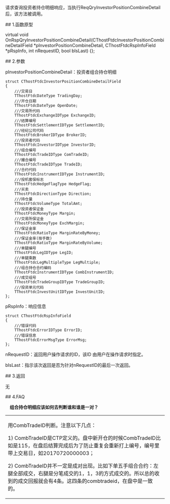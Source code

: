 <p>请求查询投资者持仓明细响应，当执行ReqQryInvestorPositionCombineDetail后，该方法被调用。</p>
<span class="anchor" id="1395e43e-5a7a-4e1d-a85d-71ed3b7bab45"></span>
## 1.函数原型
<p>virtual void OnRspQryInvestorPositionCombineDetail(CThostFtdcInvestorPositionCombineDetailField *pInvestorPositionCombineDetail, CThostFtdcRspInfoField *pRspInfo, int nRequestID, bool bIsLast) {};</p>
<span class="anchor" id="69f16dd6-8cec-434b-9ad4-f8245fe5c04d"></span>
## 2.参数
<p>pInvestorPositionCombineDetail：投资者组合持仓明细</p>
<pre><code>struct CThostFtdcInvestorPositionCombineDetailField
{
    ///交易日
    TThostFtdcDateType TradingDay;
    ///开仓日期
    TThostFtdcDateType OpenDate;
    ///交易所代码
    TThostFtdcExchangeIDType ExchangeID;
    ///结算编号
    TThostFtdcSettlementIDType SettlementID;
    ///经纪公司代码
    TThostFtdcBrokerIDType BrokerID;
    ///投资者代码
    TThostFtdcInvestorIDType InvestorID;
    ///组合编号
    TThostFtdcTradeIDType ComTradeID;
    ///撮合编号
    TThostFtdcTradeIDType TradeID;
    ///合约代码
    TThostFtdcInstrumentIDType InstrumentID;
    ///投机套保标志
    TThostFtdcHedgeFlagType HedgeFlag;
    ///买卖
    TThostFtdcDirectionType Direction;
    ///持仓量
    TThostFtdcVolumeType TotalAmt;
    ///投资者保证金
    TThostFtdcMoneyType Margin;
    ///交易所保证金
    TThostFtdcMoneyType ExchMargin;
    ///保证金率
    TThostFtdcRatioType MarginRateByMoney;
    ///保证金率(按手数)
    TThostFtdcRatioType MarginRateByVolume;
    ///单腿编号
    TThostFtdcLegIDType LegID;
    ///单腿乘数
    TThostFtdcLegMultipleType LegMultiple;
    ///组合持仓合约编码
    TThostFtdcInstrumentIDType CombInstrumentID;
    ///成交组号
    TThostFtdcTradeGroupIDType TradeGroupID;
    ///投资单元代码
    TThostFtdcInvestUnitIDType InvestUnitID;
};
</code></pre>
<p>pRspInfo：响应信息</p>
<pre><code>struct CThostFtdcRspInfoField
{
    ///错误代码
    TThostFtdcErrorIDType ErrorID;
    ///错误信息
    TThostFtdcErrorMsgType ErrorMsg;
};
</code></pre>
<p>nRequestID：返回用户操作请求的ID，该ID 由用户在操作请求时指定。</p>
<p>bIsLast：指示该次返回是否为针对nRequestID的最后一次返回。</p>
<span class="anchor" id="bd06b349-880a-4e9b-ab57-ef32167851a1"></span>
## 3.返回
<p>无</p>
<span class="anchor" id="91febc4a-273e-4a30-9cc1-a4b6e293b56a"></span>
## 4.FAQ
<p><div class="region_i" id=""><p class="region_header" id="region_header_1" style="padding-left: 1em;font-weight : bold;text-indent: 0px;text-align: left;">组合持仓明细应该如何去判断谁和谁是一对？</p><div class="region_panel" id="region_panel_1" style="display:block;"><table><tr><td>
<p>用CombTradeID判断。注意以下几点：</p>
<p>1) CombTradeID是CTP定义的。盘中新开仓的时候CombTradeID比如是115，在盘后结算完成后为了防止重复会重新打上编号，编号里带上交易日，如20170720000003；</p>
<p>2) CombTradeID并不一定是成对出现。比如下单五手组合合约：左腿全部成交，右腿是分笔成交的1，1，3的方式成交的。所以总的收到的成交回报就会有4条。这四条的combtradeid，在盘中是一致的。</p>
</td></tr></table>
</div><p class="region_tail" id="region_tail_1" style="border-top-color:transparent;border-bottom-width:0;"></p></div></p>
